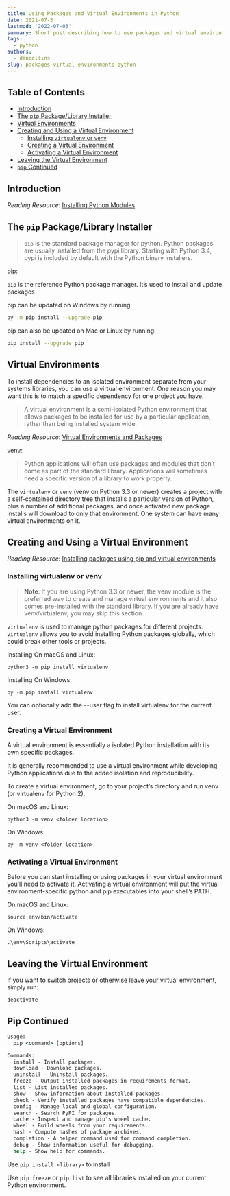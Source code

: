 ```yaml
---
title: Using Packages and Virtual Environments in Python
date: 2021-07-3
lastmod: '2022-07-03'
summary: Short post describing how to use packages and virtual environments in Python.
tags:
  - python
authors:
  - dancollins
slug: packages-virtual-environments-python
---
```


## Table of Contents

- [Introduction](#introduction)
- [The `pip` Package/Library Installer](#the-pip-packagelibrary-installer)
- [Virtual Environments](#virtual-environments)
- [Creating and Using a Virtual Environment](#creating-and-using-a-virtual-environment)
  - [Installing `virtualenv` or `venv`](#installing-virtualenv-or-venv)
  - [Creating a Virtual Environment](#creating-a-virtual-environment)
  - [Activating a Virtual Environment](#activating-a-virtual-environment)
- [Leaving the Virtual Environment](#leaving-the-virtual-environment)
- [`pip` Continued](#pip-continued)

## Introduction

_Reading Resource_: [Installing Python Modules](https://docs.python.org/3/installing/index.html)

## The `pip` Package/Library Installer

> `pip` is the standard package manager for python. Python packages are usually installed from the pypi library. Starting with Python 3.4, pypi is included by default with the Python binary installers.

pip:

`pip` is the reference Python package manager. It’s used to install and update packages

pip can be updated on Windows by running:

```cmd
py -m pip install --upgrade pip
```

pip can also be updated on Mac or Linux by running:

```bash
pip install --upgrade pip
```

## Virtual Environments

To install dependencies to an isolated environment separate from your systems libraries, you can use a virtual environment. One reason you may want this is to match a specific dependency for one project you have.

> A virtual environment is a semi-isolated Python environment that allows packages to be installed for use by a particular application, rather than being installed system wide.

_Reading Resource_: [Virtual Environments and Packages](https://docs.python.org/3/tutorial/venv.html)

venv:

> Python applications will often use packages and modules that don’t come as part of the standard library. Applications will sometimes need a specific version of a library to work properly.

The `virtualenv` or `venv` (venv on Python 3.3 or newer) creates a project with a self-contained directory tree that installs a particular version of Python, plus a number of additional packages, and once activated new package installs will download to only that environment. One system can have many virtual environments on it.

## Creating and Using a Virtual Environment

_Reading Resource_: [Installing packages using pip and virtual environments](https://packaging.python.org/guides/installing-using-pip-and-virtual-environments/)

### Installing virtualenv or venv

> **Note**:
> If you are using Python 3.3 or newer, the venv module is the preferred way to create and manage virtual environments and it also comes pre-installed with the standard library. If you are already have venv/virtualenv, you may skip this section.

`virtualenv` is used to manage python packages for different projects. `virtualenv` allows you to avoid installing Python packages globally, which could break other tools or projects.

Installing On macOS and Linux:

`python3 -m pip install virtualenv`

Installing On Windows:

`py -m pip install virtualenv`

You can optionally add the --user flag to install virtualenv for the current user.

### Creating a Virtual Environment

A virtual environment is essentially a isolated Python installation with its own specific packages.

It is generally recommended to use a virtual environment while developing Python applications due to the added isolation and reproducibility.

To create a virtual environment, go to your project’s directory and run venv (or virtualenv for Python 2).

On macOS and Linux:

`python3 -m venv <folder location>`

On Windows:

`py -m venv <folder location>`

### Activating a Virtual Environment

Before you can start installing or using packages in your virtual environment you’ll need to activate it. Activating a virtual environment will put the virtual environment-specific python and pip executables into your shell’s PATH.

On macOS and Linux:

`source env/bin/activate`

On Windows:

`.\env\Scripts\activate`

## Leaving the Virtual Environment

If you want to switch projects or otherwise leave your virtual environment, simply run:

`deactivate`

## Pip Continued

```cmd
Usage:
  pip <command> [options]

Commands:
  install - Install packages.
  download - Download packages.
  uninstall - Uninstall packages.
  freeze - Output installed packages in requirements format.
  list - List installed packages.
  show - Show information about installed packages.
  check - Verify installed packages have compatible dependencies.
  config - Manage local and global configuration.
  search - Search PyPI for packages.
  cache - Inspect and manage pip's wheel cache.
  wheel - Build wheels from your requirements.
  hash - Compute hashes of package archives.
  completion - A helper command used for command completion.
  debug - Show information useful for debugging.
  help - Show help for commands.
```

Use `pip install <library>` to install

Use `pip freeze` or `pip list` to see all libraries installed on your current Python environment.
